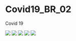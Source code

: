 # Covid19_BR_02
Covid 19

![](Imagens/Captura1.png)
![](Imagens/Captura2.png)
![](Imagens/Captura3.png)
![](Imagens/Captura4.png)
![](Imagens/Captura5.png)
